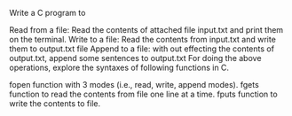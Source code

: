 Write a C program to

Read from a file: Read the contents of attached file input.txt and print them on the terminal.
Write to a file: Read the contents from input.txt and write them to output.txt file
Append to a file: with out effecting the contents of output.txt, append some sentences to output.txt
For doing the above operations, explore the syntaxes of following functions in C.

fopen function with 3 modes (i.e., read, write, append modes).
fgets function to read the contents from file one line at a time.
fputs function to write the contents to file.
